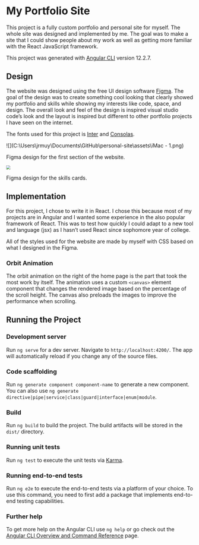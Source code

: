 # My Portfolio Site

This project is a fully custom portfolio and personal site for myself. The whole site was designed and implemented by me. The goal was to make a site that I could show people about my work as well as getting more familiar with the React JavaScript framework.

This project was generated with [Angular CLI](https://github.com/angular/angular-cli) version 12.2.7.

## Design

The website was designed using the free UI design software [Figma](http://figma.com). The goal of the design was to create something cool looking that clearly showed my portfolio and skills while showing my interests like code, space, and design. The overall look and feel of the design is inspired visual studio code’s look and the layout is inspired but different to other portfolio projects I have seen on the internet.

The fonts used for this project is [Inter](https://github.com/rsms/inter) and [Consolas](https://docs.microsoft.com/en-us/typography/font-list/consolas).

![](C:\Users\jrmuy\Documents\GitHub\personal-site\assets\iMac - 1.png)

Figma design for the first section of the website.

<img src="C:\Users\jrmuy\Documents\GitHub\personal-site\assets\iMac - 2.png" style="zoom:70%;" />

Figma design for the skills cards.

## Implementation

For this project, I chose to write it in React. I chose this because most of my projects are in Angular and I wanted some experience in the also popular framework of React. This was to test how quickly I could adapt to a new tool and language (jsx) as I hasn’t used React since sophomore year of college.

All of the styles used for the website are made by myself with CSS based on what I designed in the Figma.

### Orbit Animation

The orbit animation on the right of the home page is the part that took the most work by itself. The animation uses a custom `<canvas>` element component that changes the rendered image based on the percentage of the scroll height. The canvas also preloads the images to improve the performance when scrolling.

## Running the Project

### Development server

Run `ng serve` for a dev server. Navigate to `http://localhost:4200/`. The app will automatically reload if you change any of the source files.

### Code scaffolding

Run `ng generate component component-name` to generate a new component. You can also use `ng generate directive|pipe|service|class|guard|interface|enum|module`.

### Build

Run `ng build` to build the project. The build artifacts will be stored in the `dist/` directory.

### Running unit tests

Run `ng test` to execute the unit tests via [Karma](https://karma-runner.github.io).

### Running end-to-end tests

Run `ng e2e` to execute the end-to-end tests via a platform of your choice. To use this command, you need to first add a package that implements end-to-end testing capabilities.

### Further help

To get more help on the Angular CLI use `ng help` or go check out the [Angular CLI Overview and Command Reference](https://angular.io/cli) page.
